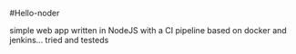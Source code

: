 #Hello-noder

simple web app written in NodeJS with a CI pipeline based on docker and jenkins... tried and testeds
